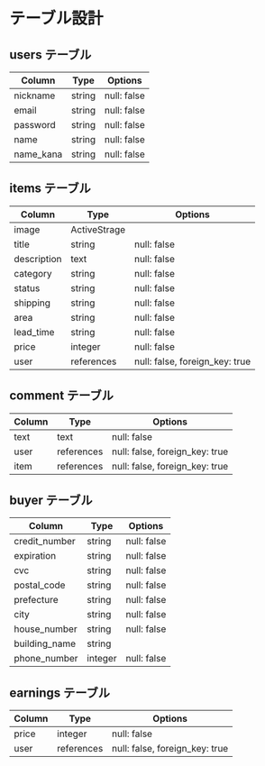 # テーブル設計

## users テーブル

| Column    | Type   | Options     |
| --------  | ------ | ----------- |
| nickname  | string | null: false |
| email     | string | null: false |
| password  | string | null: false |
| name      | string | null: false |
| name_kana | string | null: false |


## items テーブル

| Column     | Type       | Options     |
| ------     | -----------| ----------- |
| image      | ActiveStrage             |
| title      | string     | null: false |
| description| text       | null: false |
| category   | string     | null: false |
| status     | string     | null: false |
| shipping   | string     | null: false |
| area       | string     | null: false |
| lead_time  | string     | null: false |
| price      | integer    | null: false |
| user       | references | null: false, foreign_key: true |


## comment テーブル

| Column     | Type       | Options                        |
| -------    | ---------- | ------------------------------ |
| text       | text       | null: false                    |
| user       | references | null: false, foreign_key: true |
| item       | references | null: false, foreign_key: true |

## buyer テーブル

| Column        | Type       | Options     |
| ------------  | ---------- | ----------- |
| credit_number | string     | null: false |
| expiration    | string     | null: false |
| cvc           | string     | null: false |
| postal_code   | string     | null: false |
| prefecture    | string     | null: false |
| city          | string     | null: false |
| house_number  | string     | null: false |
| building_name | string     |
| phone_number  | integer    | null: false |


## earnings テーブル

| Column     | Type       | Options                        |
| -------    | ---------- | ------------------------------ |
| price      | integer    | null: false                    |
| user       | references | null: false, foreign_key: true |
